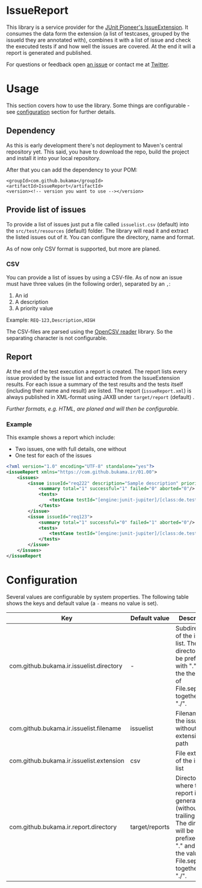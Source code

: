# IssueReport
This library is a service provider for the [JUnit Pioneer's IssueExtension](https://junit-pioneer.org/docs/issue/).
It consumes the data form the extension (a list of testcases, grouped by the issueId they are annotated with), combines it with a list of issue and check the executed tests if and how well the issues are covered.
At the end it will a report is generated and published.

For questions or feedback open [an issue](https://github.com/Bukama/IssueReport/issues) or contact me at [Twitter](https://twitter.com/bukamabish).

# Usage
This section covers how to use the library.
Some things are configurable - see [configuration](#configuration) section for further details.

## Dependency
As this is early development there's not deployment to Maven's central repository yet.
This said, you have to download the repo, build the project and install it into your local repository.

After that you can add the dependency to your POM:

```text
<groupId>com.github.bukama</groupId>
<artifactId>IssueReport</artifactId>
<version><!-- version you want to use --></version>
```

## Provide list of issues
To provide a list of issues just put a file called `issuelist.csv` (default) into the `src/test/resources` (default) folder.
The library will read it and extract the listed issues out of it.
You can configure the directory, name and format.

As of now only CSV format is supported, but more are planed.

### CSV
You can provide a list of issues by using a CSV-file.
As of now an issue must have three values (in the following order), separated by an `,`:

1. An id
2. A description
3. A priority value

Example:
`REQ-123,Description,HIGH`

The CSV-files are parsed using the [OpenCSV reader](http://opencsv.sourceforge.net/) library.
So the separating character is not configurable.

## Report
At the end of the test execution a report is created.
The report lists every issue provided by the issue list and extracted from the IssueExtension results.
For each issue a summary of the test results and the tests itself (including their name and result) are listed.
The report (`issueReport.xml`) is always published in XML-format using JAXB under `target/report` (default) .

_Further formats, e.g. HTML, are planed and will then be configurable._

### Example
This example shows a report which include:
* Two issues, one with full details, one without
* One test for each of the issues

```xml
<?xml version="1.0" encoding="UTF-8" standalone="yes"?>
<issueReport xmlns="https://com.github.bukama.ir/01.00">
    <issues>
        <issue issueId="req222" description="Sample description" priority="HIGH">
            <summary total="1" successful="1" failed="0" aborted="0"/>
            <tests>
                <testCase testId="[engine:junit-jupiter]/[class:de.test.SimpleTest]/[method:anotherTest()]" result="SUCCESSFUL"/>
            </tests>
        </issue>
        <issue issueId="req123">
            <summary total="1" successful="0" failed="1" aborted="0"/>
            <tests>
                <testCase testId="[engine:junit-jupiter]/[class:de.test.SimpleTest]/[method:simpleTest()]" result="FAILED"/>
            </tests>
        </issue>
    </issues>
</issueReport
```

# Configuration
Several values are configurable by system properties.
The following table shows the keys and default value (a `-` means no value is set).

| Key | Default value | Description |
| --- | --- | --- |
| com.github.bukama.ir.issuelist.directory | - | Subdirectory of the issue list. The directory will be prefixed with "." and the the value of File.separator, together e.g "./". |
| com.github.bukama.ir.issuelist.filename | issuelist | Filename of the issue list without extension or path |
| com.github.bukama.ir.issuelist.extension | csv | File extension of the issue list |
| com.github.bukama.ir.report.directory | target/reports | Directory where the report is generated (without trailing slash). The directory will be prefixed with "." and the the value of File.separator, together e.g "./". |



